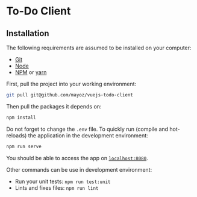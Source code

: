 # To-Do Client

## Installation

The following requirements are assumed to be installed on your computer:

- [Git](https://github.com/git-guides/install-git)
- [Node](https://nodejs.org/en/download/)
- [NPM](https://www.npmjs.com/get-npm) or [yarn](https://classic.yarnpkg.com/en/docs/install/)

First, pull the project into your working environment:

```zsh
git pull git@github.com/mayoz/vuejs-todo-client
```

Then pull the packages it depends on:

```zsh
npm install
```

Do not forget to change the `.env` file.
To quickly run (compile and hot-reloads) the application in the development environment:

```zsh
npm run serve
```

You should be able to access the app on [`localhost:8080`](http://localhost:8080).

Other commands can be use in development environment:

- Run your unit tests: `npm run test:unit`
- Lints and fixes files: `npm run lint`
